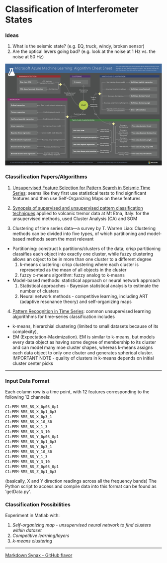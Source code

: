 # Classification of Interferometer States



### Ideas

1. What is the seismic state? (e.g. EQ, truck, windy, broken sensor)
1. Are the optical levers going bad? (e.g. look at the noise at 1 Hz vs. the noise at 50 Hz)

![ML Cheat Sheet](microsoft-machine-learning-algorithm-cheat-sheet-v6.png?raw=true "Title")


### Classification Papers/Algorithms
1. [Unsupervised Feature Selection for Pattern Search in Seismic Time Series](http://www.jmlr.org/proceedings/papers/v4/koehler08a/koehler08a.pdf): seems like they first use statistical tests to find significant features and then use Self-Organizing Maps on these features

2. [Synopsis of supervised and unsupervised pattern classification techniques](http://adsabs.harvard.edu/full/2009GeoJI.178.1132L) applied to volcanic tremor data at Mt Etna, Italy: for the unsupervised methods, used Cluster Analysis (CA) and SOM

3. Clustering of time series data—a survey by T. Warren Liao: Clustering methods can be divided into five types, of which partitioning and model-based methods seem the most relevant
  <ul>
  <li>Partitioning: construct k partitions/clusters of the data; crisp partitioning classifies each object into exactly one     
  cluster, while fuzzy clustering allows an object to be in more than one cluster to a different degree
  <ol>
    <li> k-means clustering: crisp clustering where each cluster is represented as the mean of all objects in the cluster</li>
    <li>fuzzy c-means algorithm: fuzzy analog to k-means</li>
  </ol>
  </li>
  <li>Model-based methods: statistical approach or neural network approach
  <ol>
  <li>Statistical approaches - Bayesian statistical analysis to estimate the number of clusters</li>
  <li>Neural network methods - competitive learning, including ART (adaptive resonance theory) and self-organizing maps</li>
  </ol>
  </li>
  </ul>
</p>

4. [Pattern Recognition in Time Series](https://pdfs.semanticscholar.org/2f5a/4b8b158117928e9eee7ac6ce7da291ec9bd2.pdf): common unsupervised learning algorithhms for time-series classification includes 
  * k-means, hierarchial clustering (limited to small datasets because of its complexity), 
  * EM (Expectation-Maximization). EM is similar to k-means, but models every data object as having some degree of membership to its cluster and can model many moe cluster shapes, whereas k-means assigns each data object to only one clsuter and generates spherical cluster. IMPORTANT NOTE - quality of clusters in k-means depends on initial cluster center picks

----
### Input Data Format

Each column row is a time point, with 12 features corresponding to the following 12 channels:
```
C1:PEM-RMS_BS_X_0p03_0p1  
C1:PEM-RMS_BS_X_0p1_0p3  
C1:PEM-RMS_BS_X_0p3_1  
C1:PEM-RMS_BS_X_10_30  
C1:PEM-RMS_BS_X_1_3  
C1:PEM-RMS_BS_X_3_10  
C1:PEM-RMS_BS_Y_0p03_0p1  
C1:PEM-RMS_BS_Y_0p1_0p3  
C1:PEM-RMS_BS_Y_0p3_1  
C1:PEM-RMS_BS_Y_10_30  
C1:PEM-RMS_BS_Y_1_3  
C1:PEM-RMS_BS_Y_3_10   
C1:PEM-RMS_BS_Z_0p03_0p1  
C1:PEM-RMS_BS_Z_0p1_0p3
```
(basically, X and Y direction readings across all the frequency bands)
The Python script to access and compile data into this format can be found as 'getData.py'. 


### Classification Possibilities
<p> Experiment in Matlab with: </p>
<ol>
<li><em>Self-organizing map - unsupervised neural network to find clusters within dataset</em></li>

<li><em>Competitive learning/layers</em></li>
<li><em>k-means clustering</em></li>
</ol>

------
[Markdown Synax - GitHub flavor](https://help.github.com/articles/basic-writing-and-formatting-syntax/)
